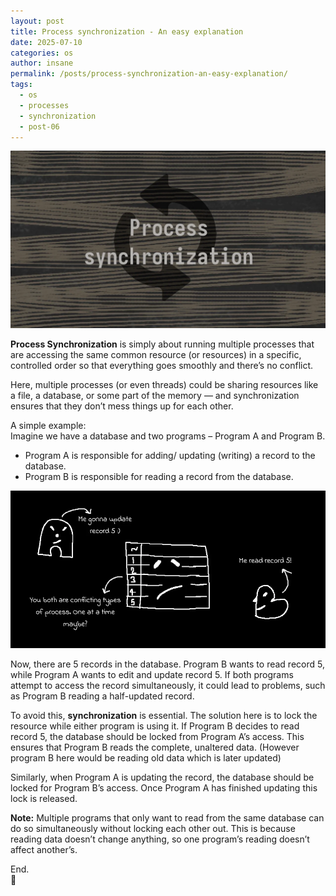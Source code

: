 ```yaml
---
layout: post
title: Process synchronization - An easy explanation
date: 2025-07-10
categories: os
author: insane
permalink: /posts/process-synchronization-an-easy-explanation/
tags:
  - os
  - processes
  - synchronization
  - post-06
---
```


![Thumbnail for the post](/assets/images/process-synchronization-an-easy-explanation/thumbnail.webp)

**Process Synchronization** is simply about running multiple processes that are accessing the same common resource (or resources) in a specific, controlled order so that everything goes smoothly and there’s no conflict.

Here, multiple processes (or even threads) could be sharing resources like a file, a database, or some part of the memory — and synchronization ensures that they don’t mess things up for each other.

A simple example:  
Imagine we have a database and two programs – Program A and Program B.

- Program A is responsible for adding/ updating (writing) a record to the database.
- Program B is responsible for reading a record from the database.

![Diagram illustrating a database with 5 rows and two process A and B. Process A wants to update record 5 while at the same time process B wants to read record 5. This makes the database sad as these are two conflicting types of operations being performed at the same time](/assets/images/process-synchronization-an-easy-explanation/diagram.webp)

Now, there are 5 records in the database. Program B wants to read record 5, while Program A wants to edit and update record 5. If both programs attempt to access the record simultaneously, it could lead to problems, such as Program B reading a half-updated record.  
  
To avoid this, **synchronization** is essential. The solution here is to lock the resource while either program is using it. If Program B decides to read record 5, the database should be locked from Program A’s access. This ensures that Program B reads the complete, unaltered data. (However program B here would be reading old data which is later updated)  
  
Similarly, when Program A is updating the record, the database should be locked for Program B’s access. Once Program A has finished updating this lock is released.  
  
**Note:** Multiple programs that only want to read from the same database can do so simultaneously without locking each other out. This is because reading data doesn’t change anything, so one program’s reading doesn’t affect another’s.  
  
End. <br>
🦖
